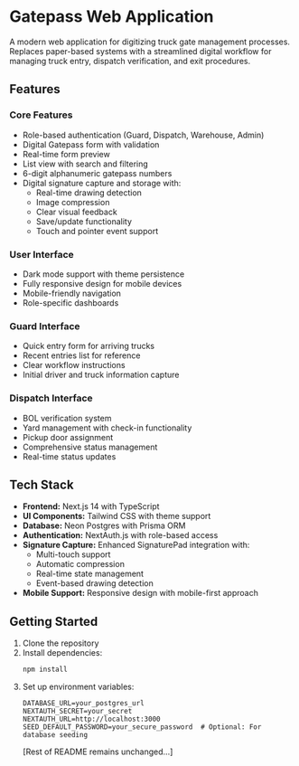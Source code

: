 # Gatepass Web Application

A modern web application for digitizing truck gate management processes. Replaces paper-based systems with a streamlined digital workflow for managing truck entry, dispatch verification, and exit procedures.

## Features

### Core Features

- Role-based authentication (Guard, Dispatch, Warehouse, Admin)
- Digital Gatepass form with validation
- Real-time form preview
- List view with search and filtering
- 6-digit alphanumeric gatepass numbers
- Digital signature capture and storage with:
  - Real-time drawing detection
  - Image compression
  - Clear visual feedback
  - Save/update functionality
  - Touch and pointer event support

### User Interface

- Dark mode support with theme persistence
- Fully responsive design for mobile devices
- Mobile-friendly navigation
- Role-specific dashboards

### Guard Interface

- Quick entry form for arriving trucks
- Recent entries list for reference
- Clear workflow instructions
- Initial driver and truck information capture

### Dispatch Interface

- BOL verification system
- Yard management with check-in functionality
- Pickup door assignment
- Comprehensive status management
- Real-time status updates

## Tech Stack

- **Frontend:** Next.js 14 with TypeScript
- **UI Components:** Tailwind CSS with theme support
- **Database:** Neon Postgres with Prisma ORM
- **Authentication:** NextAuth.js with role-based access
- **Signature Capture:** Enhanced SignaturePad integration with:
  - Multi-touch support
  - Automatic compression
  - Real-time state management
  - Event-based drawing detection
- **Mobile Support:** Responsive design with mobile-first approach

## Getting Started

1. Clone the repository
2. Install dependencies:
   ```bash
   npm install
   ```
3. Set up environment variables:
   ```env
   DATABASE_URL=your_postgres_url
   NEXTAUTH_SECRET=your_secret
   NEXTAUTH_URL=http://localhost:3000
   SEED_DEFAULT_PASSWORD=your_secure_password  # Optional: For database seeding
   ```
   [Rest of README remains unchanged...]
